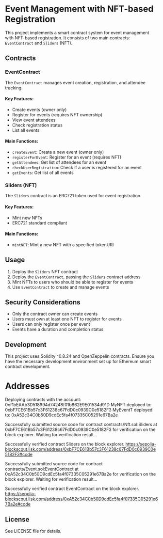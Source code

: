 # Event Management with NFT-based Registration

This project implements a smart contract system for event management with NFT-based registration. It consists of two main contracts: `EventContract` and `Sliders` (NFT).

## Contracts

### EventContract

The `EventContract` manages event creation, registration, and attendee tracking.

#### Key Features:

- Create events (owner only)
- Register for events (requires NFT ownership)
- View event attendees
- Check registration status
- List all events

#### Main Functions:

- `createEvent`: Create a new event (owner only)
- `registerForEvent`: Register for an event (requires NFT)
- `getAttendees`: Get list of attendees for an event
- `checkUserRegistration`: Check if a user is registered for an event
- `getEvents`: Get list of all events

### Sliders (NFT)

The `Sliders` contract is an ERC721 token used for event registration.

#### Key Features:

- Mint new NFTs
- ERC721 standard compliant

#### Main Functions:

- `mintNFT`: Mint a new NFT with a specified tokenURI

## Usage

1. Deploy the `Sliders` NFT contract
2. Deploy the `EventContract`, passing the `Sliders` contract address
3. Mint NFTs to users who should be able to register for events
4. Use `EventContract` to create and manage events

## Security Considerations

- Only the contract owner can create events
- Users must own at least one NFT to register for events
- Users can only register once per event
- Events have a duration and completion status

## Development

This project uses Solidity ^0.8.24 and OpenZeppelin contracts. Ensure you have the necessary development environment set up for Ethereum smart contract development.

# Addresses

Deploying contracts with the account: 0xf1bEAAb3D518994d74248f01b862E9E01534d91D
MyNFT deployed to: 0xbF7CE61Bb57c3F61238c67FdD0c0939C0e5182F3
MyEventT deployed to: 0xA52c34C0b50D9cdEc5fa4f07335C05291e67Ba2e

Successfully submitted source code for contract
contracts/Nft.sol:Sliders at 0xbF7CE61Bb57c3F61238c67FdD0c0939C0e5182F3
for verification on the block explorer. Waiting for verification result...

Successfully verified contract Sliders on the block explorer.
https://sepolia-blockscout.lisk.com/address/0xbF7CE61Bb57c3F61238c67FdD0c0939C0e5182F3#code

Successfully submitted source code for contract
contracts/Event.sol:EventContract at 0xA52c34C0b50D9cdEc5fa4f07335C05291e67Ba2e
for verification on the block explorer. Waiting for verification result...

Successfully verified contract EventContract on the block explorer.
https://sepolia-blockscout.lisk.com/address/0xA52c34C0b50D9cdEc5fa4f07335C05291e67Ba2e#code

## License

See LICENSE file for details.
